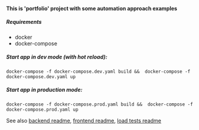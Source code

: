 #### This is 'portfolio' project with some automation approach examples

##### Requirements
- docker
- docker-compose

##### Start app in dev mode (with hot reload): 
`docker-compose -f docker-compose.dev.yaml build &&  docker-compose -f docker-compose.dev.yaml up`

##### Start app in production mode: 
`docker-compose -f docker-compose.prod.yaml build &&  docker-compose -f docker-compose.prod.yaml up`

See also [backend readme](backend-app/README.md), [frontend readme](frontend-app/README.md), [load tests readme](load-tests/README.md)